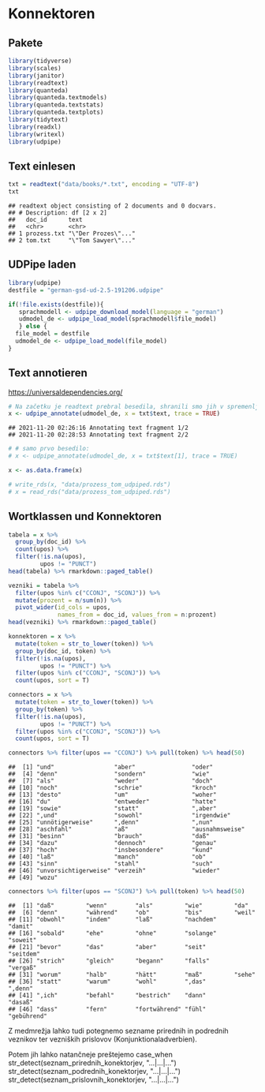 # Konnektoren

## Pakete


```r
library(tidyverse)
library(scales)
library(janitor)
library(readtext)
library(quanteda)
library(quanteda.textmodels)
library(quanteda.textstats)
library(quanteda.textplots)
library(tidytext)
library(readxl)
library(writexl)
library(udpipe)
```

## Text einlesen


```r
txt = readtext("data/books/*.txt", encoding = "UTF-8")
txt
```

```
## readtext object consisting of 2 documents and 0 docvars.
## # Description: df [2 x 2]
##   doc_id      text               
##   <chr>       <chr>              
## 1 prozess.txt "\"Der Prozes\"..."
## 2 tom.txt     "\"Tom Sawyer\"..."
```

## UDPipe laden


```r
library(udpipe)
destfile = "german-gsd-ud-2.5-191206.udpipe"

if(!file.exists(destfile)){
   sprachmodell <- udpipe_download_model(language = "german")
   udmodel_de <- udpipe_load_model(sprachmodell$file_model)
   } else {
  file_model = destfile
  udmodel_de <- udpipe_load_model(file_model)
}
```

## Text annotieren

https://universaldependencies.org/


```r
# Na začetku je readtext prebral besedila, shranili smo jih v spremenljivki "txt".
x <- udpipe_annotate(udmodel_de, x = txt$text, trace = TRUE)
```

```
## 2021-11-20 02:26:16 Annotating text fragment 1/2
## 2021-11-20 02:28:53 Annotating text fragment 2/2
```

```r
# # samo prvo besedilo:
# x <- udpipe_annotate(udmodel_de, x = txt$text[1], trace = TRUE)

x <- as.data.frame(x)
```



```r
# write_rds(x, "data/prozess_tom_udpiped.rds")
# x = read_rds("data/prozess_tom_udpiped.rds")
```

## Wortklassen und Konnektoren


```r
tabela = x %>% 
  group_by(doc_id) %>% 
  count(upos) %>% 
  filter(!is.na(upos),
         upos != "PUNCT")
head(tabela) %>% rmarkdown::paged_table()
```

<div data-pagedtable="false">
  <script data-pagedtable-source type="application/json">
{"columns":[{"label":["doc_id"],"name":[1],"type":["chr"],"align":["left"]},{"label":["upos"],"name":[2],"type":["chr"],"align":["left"]},{"label":["n"],"name":[3],"type":["int"],"align":["right"]}],"data":[{"1":"doc1","2":"ADJ","3":"5284"},{"1":"doc1","2":"ADP","3":"6350"},{"1":"doc1","2":"ADV","3":"8387"},{"1":"doc1","2":"AUX","3":"4390"},{"1":"doc1","2":"CCONJ","3":"2425"},{"1":"doc1","2":"DET","3":"8050"}],"options":{"columns":{"min":{},"max":[10]},"rows":{"min":[10],"max":[10]},"pages":{}}}
  </script>
</div>

```r
vezniki = tabela %>% 
  filter(upos %in% c("CCONJ", "SCONJ")) %>% 
  mutate(prozent = n/sum(n)) %>% 
  pivot_wider(id_cols = upos, 
              names_from = doc_id, values_from = n:prozent)
head(vezniki) %>% rmarkdown::paged_table()
```

<div data-pagedtable="false">
  <script data-pagedtable-source type="application/json">
{"columns":[{"label":["upos"],"name":[1],"type":["chr"],"align":["left"]},{"label":["n_doc1"],"name":[2],"type":["int"],"align":["right"]},{"label":["n_doc2"],"name":[3],"type":["int"],"align":["right"]},{"label":["prozent_doc1"],"name":[4],"type":["dbl"],"align":["right"]},{"label":["prozent_doc2"],"name":[5],"type":["dbl"],"align":["right"]}],"data":[{"1":"CCONJ","2":"2425","3":"3270","4":"0.5897374","5":"0.7161629"},{"1":"SCONJ","2":"1687","3":"1296","4":"0.4102626","5":"0.2838371"}],"options":{"columns":{"min":{},"max":[10]},"rows":{"min":[10],"max":[10]},"pages":{}}}
  </script>
</div>



```r
konnektoren = x %>% 
  mutate(token = str_to_lower(token)) %>% 
  group_by(doc_id, token) %>% 
  filter(!is.na(upos),
         upos != "PUNCT") %>% 
  filter(upos %in% c("CCONJ", "SCONJ")) %>% 
  count(upos, sort = T)
```



```r
connectors = x %>% 
  mutate(token = str_to_lower(token)) %>% 
  group_by(token) %>% 
  filter(!is.na(upos),
         upos != "PUNCT") %>% 
  filter(upos %in% c("CCONJ", "SCONJ")) %>% 
  count(upos, sort = T)
```



```r
connectors %>% filter(upos == "CCONJ") %>% pull(token) %>% head(50)
```

```
##  [1] "und"                 "aber"                "oder"               
##  [4] "denn"                "sondern"             "wie"                
##  [7] "als"                 "weder"               "doch"               
## [10] "noch"                "schrie"              "kroch"              
## [13] "desto"               "um"                  "woher"              
## [16] "du"                  "entweder"            "hatte"              
## [19] "sowie"               "statt"               ",aber"              
## [22] ",und"                "sowohl"              "irgendwie"          
## [25] "unnötigerweise"      ",denn"               ",nun"               
## [28] "aschfahl"            "aß"                  "ausnahmsweise"      
## [31] "besinn"              "brauch"              "daß"                
## [34] "dazu"                "dennoch"             "genau"              
## [37] "hoch"                "insbesondere"        "kund"               
## [40] "laß"                 "manch"               "ob"                 
## [43] "sinn"                "stahl"               "such"               
## [46] "unvorsichtigerweise" "verzeih"             "wieder"             
## [49] "wozu"
```


```r
connectors %>% filter(upos == "SCONJ") %>% pull(token) %>% head(50)
```

```
##  [1] "daß"         "wenn"        "als"         "wie"         "da"         
##  [6] "denn"        "während"     "ob"          "bis"         "weil"       
## [11] "obwohl"      "indem"       "laß"         "nachdem"     "damit"      
## [16] "sobald"      "ehe"         "ohne"        "solange"     "soweit"     
## [21] "bevor"       "das"         "aber"        "seit"        "seitdem"    
## [26] "strich"      "gleich"      "begann"      "falls"       "vergaß"     
## [31] "worum"       "halb"        "hätt"        "maß"         "sehe"       
## [36] "statt"       "warum"       "wohl"        ",das"        ",denn"      
## [41] ",ich"        "befahl"      "bestrich"    "dann"        "dasaß"      
## [46] "dass"        "fern"        "fortwährend" "fühl"        "gebührend"
```

Z medmrežja lahko tudi potegnemo sezname prirednih in podrednih veznikov ter vezniških prislovov (Konjunktionaladverbien).

Potem jih lahko natančneje preštejemo
case_when
str_detect(seznam_prirednih_konektorjev, "...|...|...")
str_detect(seznam_podrednih_konektorjev, "...|...|...")
str_detect(seznam_prislovnih_konektorjev, "...|...|...")

